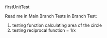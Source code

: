 firstUnitTest

Read me in Main Branch
Tests in Branch Test:
1. testing function calculating area of the circle
2. testing reciprocal function = 1/x